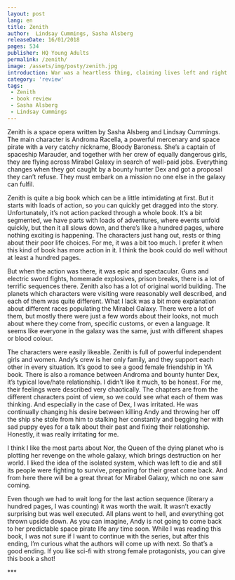 ```yaml
---
layout: post
lang: en
title: Zenith
author:  Lindsay Cummings, Sasha Alsberg
releaseDate: 16/01/2018
pages: 534
publisher: HQ Young Adults
permalink: /zenith/
image: /assets/img/posty/zenith.jpg
introduction: War was a heartless thing, claiming lives left and right. But it was the survivors who had to continue battling even after the fight was over.
category: 'review'
tags:
 - Zenith
 - book review
 - Sasha Alsberg
 - Lindsay Cummings
---
```


  Zenith is a space opera written by Sasha Alsberg and Lindsay Cummings. The main character is Androma Racella, a powerful mercenary and space pirate with a very catchy nickname, Bloody Baroness. She’s a captain of spaceship Marauder, and together with her crew of equally dangerous girls, they are flying across Mirabel Galaxy in search of well-paid jobs. Everything changes when they got caught by a bounty hunter Dex and got a proposal they can’t refuse. They must embark on a mission no one else in the galaxy can fulfil.

  Zenith is quite a big book which can be a little intimidating at first. But it starts with loads of action, so you can quickly get dragged into the story. Unfortunately, it’s not action packed through a whole book. It’s a bit segmented, we have parts with loads of adventures, where events unfold quickly, but then it all slows down, and there’s like a hundred pages, where nothing exciting is happening. The characters just hang out, rests or thing about their poor life choices. For me, it was a bit too much. I prefer it when this kind of book has more action in it. I think the book could do well without at least a hundred pages.

  But when the action was there, it was epic and spectacular. Guns and electric sword fights, homemade explosives, prison breaks, there is a lot of terrific sequences there. Zenith also has a lot of original world building. The planets which characters were visiting were reasonably well described, and each of them was quite different. What I lack was a bit more explanation about different races populating the Mirabel Galaxy. There were a lot of them, but mostly there were just a few words about their looks, not much about where they come from, specific customs, or even a language. It seems like everyone in the galaxy was the same, just with different shapes or blood colour.

  The characters were easily likeable. Zenith is full of powerful independent girls and women. Andy’s crew is her only family, and they support each other in every situation. It’s good to see a good female friendship in YA book. There is also a romance between Androma and bounty hunter Dex, it’s typical love/hate relationship. I didn’t like it much, to be honest. For me, their feelings were described very chaotically. The chapters are from the different characters point of view, so we could see what each of them was thinking. And especially in the case of Dex, I was irritated. He was continually changing his desire between killing Andy and throwing her off the ship she stole from him to stalking her constantly and begging her with sad puppy eyes for a talk about their past and fixing their relationship. Honestly, it was really irritating for me.

  I think I like the most parts about Nor, the Queen of the dying planet who is plotting her revenge on the whole galaxy, which brings destruction on her world.  I liked the idea of the isolated system, which was left to die and still its people were fighting to survive, preparing for their great come back. And from here there will be a great threat for Mirabel Galaxy, which no one saw coming.

  Even though we had to wait long for the last action sequence (literary a hundred pages, I was counting) it was worth the wait. It wasn’t exactly surprising but was well executed. All plans went to hell, and everything got thrown upside down. As you can imagine, Andy is not going to come back to her predictable space pirate life any time soon. While I was reading this book, I was not sure if I want to continue with the series, but after this ending, I’m curious what the authors will come up with next. So that’s a good ending. If you like sci-fi with strong female protagonists, you can give this book a shot! 


  \*\*\*
